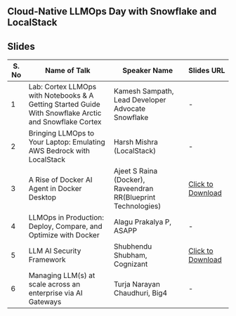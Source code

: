 ## Cloud-Native LLMOps Day with Snowflake and LocalStack


## Slides

| S. No | Name of Talk | Speaker Name | Slides URL |
|-------|--------------|--------------|------------|
| 1 | Lab: Cortex LLMOps with Notebooks & A Getting Started Guide With Snowflake Arctic and Snowflake Cortex | Kamesh Sampath, Lead Developer Advocate Snowflake | - |
| 2 | Bringing LLMOps to Your Laptop: Emulating AWS Bedrock with LocalStack | Harsh Mishra (LocalStack) | - |
| 3 | A Rise of Docker AI Agent in Docker Desktop | Ajeet S Raina (Docker), Raveendran RR(Blueprint Technologies) | [Click to Download](https://github.com/collabnix/dockerbangalore/blob/master/slides/2025/03/The%20Rise%20of%20MCP%20in%20Docker%20Desktop.pdf) |
| 4 | LLMOps in Production: Deploy, Compare, and Optimize with Docker | Alagu Prakalya P, ASAPP | - |
| 5 | LLM AI Security Framework | Shubhendu Shubham, Cognizant | [Click to Download](https://github.com/collabnix/dockerbangalore/blob/master/slides/2025/03/LLM%20Security%20Framework.pdf) |
| 6 | Managing LLM(s) at scale across an enterprise via AI Gateways | Turja Narayan Chaudhuri, Big4 | - |


